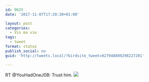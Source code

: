 ```yaml
---
id: 9625
date: '2017-11-07T17:20:30+01:00'

layout: post
categories:
  - Vis ma vie
tags:
  - tweet
format: status
publish_social: no
guid: 'http://tweets.local/?birdsite_tweet=927948889298227201'

---
```


RT @YouHadOneJ0B: Trust him. ![](http://tweets.local/wp-content/uploads/twitter-archive/tweets_media/927948889298227201-DOB4QRSVAAIoyNk.jpg)